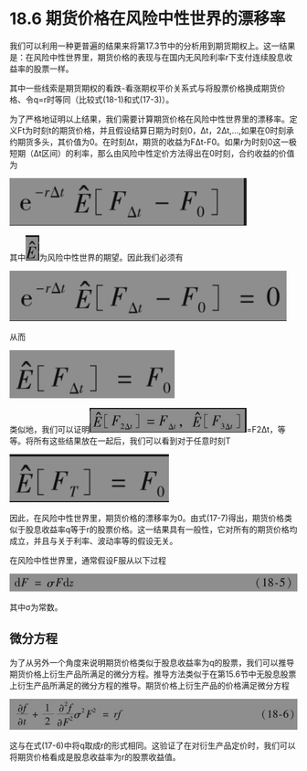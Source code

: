 # 18.6 期货价格在风险中性世界的漂移率

我们可以利用一种更普遍的结果来将第17.3节中的分析用到期货期权上。这一结果是：在风险中性世界里，期货价格的表现与在国内无风险利率r下支付连续股息收益率的股票一样。

其中一些线索是期货期权的看跌-看涨期权平价关系式与将股票价格换成期货价格、令q=r时等同（比较式(18-1)和式(17-3)）。


为了严格地证明以上结果，我们需要计算期货价格在风险中性世界里的漂移率。定义Ft为时刻t的期货价格，并且假设结算日期为时刻0，Δt，2Δt,…,如果在0时刻承约期货多头，其价值为0。在时刻Δt，期货的收益为FΔt-F0。如果r为时刻0这一极短期（Δt区间）的利率，那么由风险中性定价方法得出在0时刻，合约收益的价值为

![](images/2024-03-05-15-43-09.png)


其中![](images/2024-03-05-15-43-31.png)为风险中性世界的期望。因此我们必须有

![](images/2024-03-05-15-43-47.png)

从而

![](images/2024-03-05-15-44-05.png)

类似地，我们可以证明![](images/2024-03-05-15-44-29.png)=F2Δt，等等。将所有这些结果放在一起后，我们可以看到对于任意时刻T

![](images/2024-03-05-15-44-51.png)

因此，在风险中性世界里，期货价格的漂移率为0。由式(17-7)得出，期货价格类似于股息收益率q等于r的股票价格。这一结果具有一般性，它对所有的期货价格均成立，并且与关于利率、波动率等的假设无关。

在风险中性世界里，通常假设F服从以下过程

![](images/2024-03-05-15-45-18.png)

其中σ为常数。

## 微分方程

为了从另外一个角度来说明期货价格类似于股息收益率为q的股票，我们可以推导期货价格上衍生产品所满足的微分方程。推导方法类似于在第15.6节中无股息股票上衍生产品所满足的微分方程的推导。期货价格上衍生产品的价格满足微分方程

![](images/2024-03-05-15-45-47.png)

这与在式(17-6)中将q取成r的形式相同。这验证了在对衍生产品定价时，我们可以将期货价格看成是股息收益率为r的股票收益值。